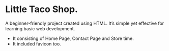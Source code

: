 # Little Taco Shop.
A beginner-friendly project created using HTML. It’s simple yet effective for learning basic web development. 
* It consisting of Home Page, Contact Page and Store time.
* It included favicon too.
